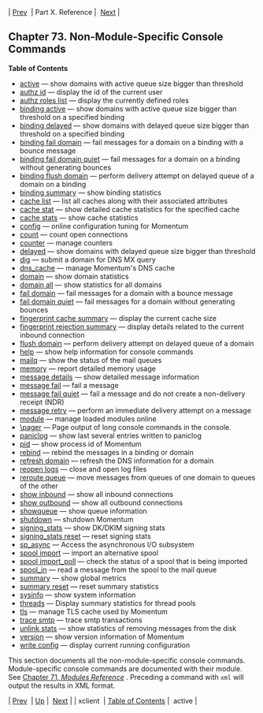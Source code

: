 | [Prev](conf.ref.xclient)  | Part X. Reference |  [Next](console_commands.active) |
## Chapter 73. Non-Module-Specific Console Commands
**Table of Contents**

* [active](console_commands.active) — show domains with active queue size bigger than threshold
* [authz id](console_commands.authz_id) — display the id of the current user
* [authz roles list](console_commands.authz_roles_list) — display the currently defined roles
* [binding active](console_commands.binding_active) — show domains with active queue size bigger than threshold on a specified binding
* [binding delayed](console_commands.binding_delayed) — show domains with delayed queue size bigger than threshold on a specified binding
* [binding fail domain](console_commands.binding_fail_domain) — fail messages for a domain on a binding with a bounce message
* [binding fail domain quiet](console_commands.binding_fail_domain_quiet) — fail messages for a domain on a binding without generating bounces
* [binding flush domain](console_commands.binding_flush_domain) — perform delivery attempt on delayed queue of a domain on a binding
* [binding summary](console_commands.binding_summary) — show binding statistics
* [cache list](console_commands.cache_list) — list all caches along with their associated attributes
* [cache stat](console_commands.cache_stat) — show detailed cache statistics for the specified cache
* [cache stats](console_commands.cache_stats) — show cache statistics
* [config](console_commands.config) — online configuration tuning for Momentum
* [count](console_commands.count) — count open connections
* [counter](console_commands.counter) — manage counters
* [delayed](console_commands.delayed) — show domains with delayed queue size bigger than threshold
* [dig](console_commands.dig) — submit a domain for DNS MX query
* [dns_cache](console_commands.dns_cache) — manage Momentum's DNS cache
* [domain](console_commands.domain) — show domain statistics
* [domain all](console_commands.domain_all) — show statistics for all domains
* [fail domain](console_commands.fail_domain) — fail messages for a domain with a bounce message
* [fail domain quiet](console_commands.fail_domain_quiet) — fail messages for a domain without generating bounces
* [fingerprint cache summary](console_commands.fingerprint_cache_summary) — display the current cache size
* [fingerprint rejection summary](console_commands.fingerprint_rejection_summary) — display details related to the current inbound connection
* [flush domain](console_commands.flush_domain) — perform delivery attempt on delayed queue of a domain
* [help](console_commands.help) — show help information for console commands
* [mailq](console_commands.mailq) — show the status of the mail queues
* [memory](console_commands.memory) — report detailed memory usage
* [message details](console_commands.message_details) — show detailed message information
* [message fail](console_commands.message_fail) — fail a message
* [message fail quiet](console_commands.message_fail_quiet) — fail a message and do not create a non-delivery receipt (NDR)
* [message retry](console_commands.message_retry) — perform an immediate delivery attempt on a message
* [module](console_commands.module) — manage loaded modules online
* [\pager](console_commands.pager) — Page output of long console commands in the console.
* [paniclog](console_commands.paniclog) — show last several entries written to paniclog
* [pid](console_commands.pid) — show process id of Momentum
* [rebind](console_commands.rebind) — rebind the messages in a binding or domain
* [refresh domain](console_commands.refresh_domain) — refresh the DNS information for a domain
* [reopen logs](console_commands.reopen_logs) — close and open log files
* [reroute queue](console_commands.reroute_queue) — move messages from queues of one domain to queues of the other
* [show inbound](console_commands.show_inbound) — show all inbound connections
* [show outbound](console_commands.show_outbound) — show all outbound connections
* [showqueue](console_commands.showqueue) — show queue information
* [shutdown](console_commands.shutdown) — shutdown Momentum
* [signing_stats](console_commands.signing_stats) — show DK/DKIM signing stats
* [signing_stats reset](console_commands.signing_stats_reset) — reset signing stats
* [sp_async](console_commands.sp_async) — Access the asynchronous I/O subsystem
* [spool import](console_commands.spool_import) — import an alternative spool
* [spool import_poll](console_commands.spool_import_poll) — check the status of a spool that is being imported
* [spool_in](console_commands.spool_in) — read a message from the spool to the mail queue
* [summary](console_commands.summary) — show global metrics
* [summary reset](console_commands.summary_reset) — reset summary statistics
* [sysinfo](console_commands.sysinfo) — show system information
* [threads](console_commands.threads) — Display summary statistics for thread pools
* [tls](console_commands.tls) — manage TLS cache used by Momentum
* [trace smtp](console_commands.trace_smtp) — trace smtp transactions
* [unlink stats](console_commands.unlink_stats) — show statistics of removing messages from the disk
* [version](console_commands.version) — show version information of Momentum
* [write config](console_commands.write_config) — display current running configuration

This section documents all the non-module-specific console commands. Module-specific console commands are documented with their module. See [Chapter 71, *Modules Reference*](modules "Chapter 71. Modules Reference") .
Preceding a command with `xml` will output the results in XML format.

| [Prev](conf.ref.xclient)  | [Up](p.reference) |  [Next](console_commands.active) |
| xclient  | [Table of Contents](index) |  active |
